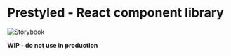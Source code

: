 # Prestyled - React component library

[![Storybook](https://cdn.jsdelivr.net/gh/storybooks/brand@master/badge/badge-storybook.svg)](https://pixelmord.github.io/prestyled/)

**WIP - do not use in production**
